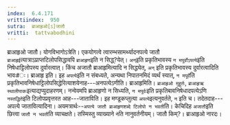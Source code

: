 ```yaml
---
index:  6.4.171
vrittiindex:  950
sutra:  ब्राआहृओ[ऽ]जातौ
vritti:  tattvabodhini 
---
```


ब्राआहृओ जातौ। योगविभागोऽत्रेति। एकयोगत्वे त्वारम्भसामर्थ्यादनपत्ये जातौ `ब्राआहृई`त्यात्राऽप्राप्तटिलोपसिद्धावपि `ब्राआहृण`इति न सिद्ध्?येत्। `अन्`इति प्रकृतिभावस्य `न मपूर्वोऽपत्ये`इति निषेधाट्टिलोपस्य दुर्वारत्वात्। किंच अजातौ ब्राआहृमित्यादि न सिद्ध्येत्, `अन्` इति प्रकृतिभावस्य दुर्वारत्वादिति भावः#ः। ब्राआहृ इति। इह `अपत्ये`इति न संबध्यते, अन्यथा निपातनमिदं व्यर्थं स्यात्, `न मपूर्वे`ति प्रकृतिभावनिषेधाट्टिलोपसिद्धेरित्याशयेनाह---अनपत्येऽणीति। ब्राआहृमिति। `ब्राआहृओ मुहूर्तः`, `ब्राआहृऋ स्थालीपाकः`इत्याद्यप्युदाहरणम्। नन्वेवमपि ब्राआहृणो न सिध्यति, `न मपूर्वः`इति प्रकृतिबावनिषेधादपत्येऽणि `नस्तद्धिते`इति टिलोपप्रवृत्तरत आह---जाताविति। इह मण्डूकप्लुत्या `अपत्ये`इत्यनुवर्तते, `न` इति च। तदेतदाह---अपत्ये जातावित्यादिना। अयमत्रार्थः--`अपत्ये जातौ ब्राआहृणशब्दे टिलोपो न भवती`ति। केचिदिह `अजातौ`इति छित्त्वा `जातौ न भवती`ति व्याचक्षते। तस्मिस्तु व्याख्याने `ने`ति नानुवर्तनीयम्। जातौ किम्?। ब्राआहृओ नारदः।

